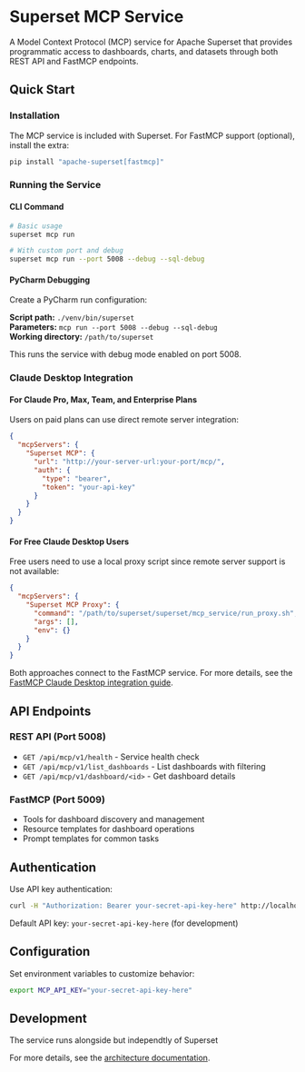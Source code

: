 # Superset MCP Service

A Model Context Protocol (MCP) service for Apache Superset that provides programmatic access to dashboards, charts, and datasets through both REST API and FastMCP endpoints.

## Quick Start

### Installation

The MCP service is included with Superset. For FastMCP support (optional), install the extra:

```bash
pip install "apache-superset[fastmcp]"
```

### Running the Service

#### CLI Command
```bash
# Basic usage
superset mcp run

# With custom port and debug
superset mcp run --port 5008 --debug --sql-debug
```

#### PyCharm Debugging
Create a PyCharm run configuration:

**Script path:** `./venv/bin/superset`  
**Parameters:** `mcp run --port 5008 --debug --sql-debug`  
**Working directory:** `/path/to/superset`

This runs the service with debug mode enabled on port 5008.

### Claude Desktop Integration

#### For Claude Pro, Max, Team, and Enterprise Plans
Users on paid plans can use direct remote server integration:

```json
{
  "mcpServers": {
    "Superset MCP": {
      "url": "http://your-server-url:your-port/mcp/",
      "auth": {
        "type": "bearer",
        "token": "your-api-key"
      }
    }
  }
}
```

#### For Free Claude Desktop Users
Free users need to use a local proxy script since remote server support is not available:

```json
{
  "mcpServers": {
    "Superset MCP Proxy": {
      "command": "/path/to/superset/superset/mcp_service/run_proxy.sh",
      "args": [],
      "env": {}
    }
  }
}
```

Both approaches connect to the FastMCP service. For more details, see the [FastMCP Claude Desktop integration guide](https://gofastmcp.com/integrations/claude-desktop).

## API Endpoints

### REST API (Port 5008)
- `GET /api/mcp/v1/health` - Service health check
- `GET /api/mcp/v1/list_dashboards` - List dashboards with filtering
- `GET /api/mcp/v1/dashboard/<id>` - Get dashboard details

### FastMCP (Port 5009)
- Tools for dashboard discovery and management
- Resource templates for dashboard operations
- Prompt templates for common tasks

## Authentication

Use API key authentication:
```bash
curl -H "Authorization: Bearer your-secret-api-key-here" http://localhost:5008/api/mcp/v1/health
```

Default API key: `your-secret-api-key-here` (for development)

## Configuration

Set environment variables to customize behavior:

```bash
export MCP_API_KEY="your-secret-api-key-here"
```

## Development

The service runs alongside but independtly of Superset

For more details, see the [architecture documentation](README_ARCHITECTURE.md). 
